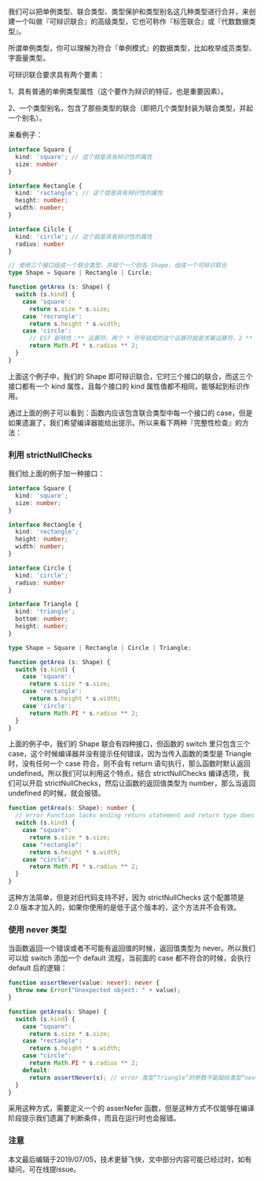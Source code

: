 我们可以把单例类型、联合类型、类型保护和类型别名这几种类型进行合并，来创建一个叫做『可辩识联合』的高级类型，它也可称作『标签联合』或『代数数据类型』。

所谓单例类型，你可以理解为符合『单例模式』的数据类型，比如枚举成员类型、字面量类型。

可辩识联合要求具有两个要素：

1、具有普通的单例类型属性（这个要作为辩识的特征，也是重要因素）。

2、一个类型别名，包含了那些类型的联合（即把几个类型封装为联合类型，并起一个别名）。

来看例子：

``` typescript
interface Square {
  kind: 'square'; // 这个就是具有辩识性的属性
  size: number
}

interface Rectangle {
  kind: 'ractangle'; // 这个就是具有辩识性的属性
  height: number;
  width: number;
}

interface Cilcle {
  kind: 'circle'; // 这个就是具有辩识性的属性
  radius: number
}

// 使用三个接口组成一个联合类型，并赋个一个别名 Shape，组成一个可辩识联合
type Shape = Square | Rectangle | Circle; 

function getArea (s: Shape) {
  switch (s.kind) {
    case 'square':
      return s.size * s.size;
    case 'recrangle':
      return s.height * s.width;
    case 'circle':
      // ES7 新特性：** 运算符，两个 * 符号组成的这个运算符就是求幂运算符，2 ** 3 = 8
      return Math.PI * s.radius ** 2;
  }
}
```
上面这个例子中，我们的 Shape 即可辩识联合，它时三个接口的联合，而这三个接口都有一个 kind 属性，且每个接口的 kind 属性值都不相同，能够起到标识作用。

通过上面的例子可以看到：函数内应该包含联合类型中每一个接口的 case，但是如果遗漏了，我们希望编译器能给出提示。所以来看下两种『完整性检查』的方法：

### 利用 strictNullChecks

我们给上面的例子加一种接口：

``` typescript
interface Square {
  kind: 'square';
  size: number;
}

interface Rectangle {
  kind: 'rectangle';
  height: number;
  width: number;
}

interface Circle {
  kind: 'circle';
  radius: number
}

interface Triangle {
  kind: 'triangle';
  bottom: number;
  height: number;
}

type Shape = Square | Rectangle | Circle | Triangle;

function getArea (s: Shape) {
  switch (s.kind) {
    case 'square':
      return s.size * s.size;
    case 'rectangle':
      return s.height * s.width;
    case 'circle':
      return Math.PI * s.radius ** 2;
  }
}
```

上面的例子中，我们的 Shape 联合有四种接口，但函数的 switch 里只包含三个 case，这个时候编译器并没有提示任何错误，因为当传入函数的类型是 Triangle 时，没有任何一个 case 符合，则不会有 return 语句执行，那么函数时默认返回 undefined。所以我们可以利用这个特点，结合 strictNullChecks 编译选项，我们可以开启 strictNullChecks，然后让函数的返回值类型为 number，那么当返回 undefined 的时候，就会报错。

``` typescript
function getArea(s: Shape): number {
  // error Function lacks ending return statement and return type does not include 'undefined'
  switch (s.kind) {
    case "square":
      return s.size * s.size;
    case "rectangle":
      return s.height * s.width;
    case "circle":
      return Math.PI * s.radius ** 2;
  }
}
```

这种方法简单，但是对旧代码支持不好，因为 strictNullChecks 这个配置项是 2.0 版本才加入的，如果你使用的是低于这个版本的，这个方法并不会有效。

### 使用 never 类型

当函数返回一个错误或者不可能有返回值的时候，返回值类型为 never。所以我们可以给 switch 添加一个 default 流程，当前面的 case 都不符合的时候，会执行 default 后的逻辑：

``` typescript
function assertNever(value: never): never {
  throw new Error("Unexpected object: " + value);
}

function getArea(s: Shape) {
  switch (s.kind) {
    case "square":
      return s.size * s.size;
    case "rectangle":
      return s.height * s.width;
    case "circle":
      return Math.PI * s.radius ** 2;
    default:
      return assertNever(s); // error 类型“Triangle”的参数不能赋给类型“never”的参数
  }
}
```

采用这种方式，需要定义一个的 asserNefer 函数，但是这种方式不仅能够在编译阶段提示我们遗漏了判断条件，而且在运行时也会报错。

### 注意

本文最后编辑于2019/07/05，技术更替飞快，文中部分内容可能已经过时，如有疑问，可在线提issue。